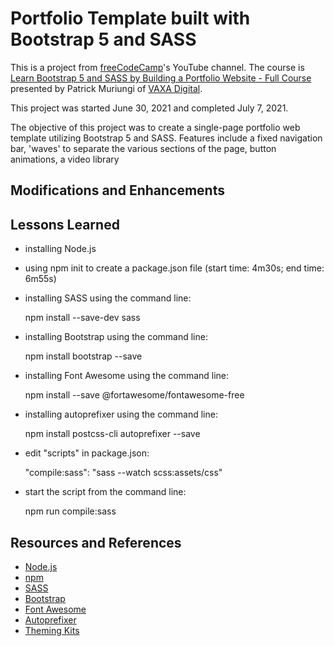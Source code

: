 # Portfolio Template built with Bootstrap 5 and SASS

This is a project from [freeCodeCamp](https://www.freecodecamp.org)'s YouTube channel. The course is [Learn Bootstrap 5 and SASS by Building a Portfolio Website - Full Course](https://www.youtube.com/watch?v=iJKCj8uAHz8) presented by Patrick Muriungi of [VAXA Digital](https://vaxadigital.com/).

This project was started June 30, 2021 and completed July 7, 2021.

The objective of this project was to create a single-page portfolio web template utilizing Bootstrap 5 and SASS. Features include a fixed navigation bar, 'waves' to separate the various sections of the page, button animations, a video library 
## Modifications and Enhancements

## Lessons Learned

* installing Node.js
* using npm init to create a package.json file \(start time: 4m30s; end time: 6m55s\)
* installing SASS using the command line:
    
    npm install --save-dev sass

* installing Bootstrap using the command line:
    
    npm install bootstrap --save

* installing Font Awesome using the command line:

    npm install --save @fortawesome/fontawesome-free

* installing autoprefixer using the command line:

    npm install postcss-cli autoprefixer --save

* edit "scripts" in package.json:

    "compile:sass": "sass --watch scss:assets/css"

* start the script from the command line:

    npm run compile:sass


## Resources and References

* [Node.js](https://nodejs.org/en/)
* [npm](https://www.npmjs.com/)
* [SASS](https://www.npmjs.com/package/sass)
* [Bootstrap](https://getbootstrap.com/)
* [Font Awesome](https://fontawesome.com/)
* [Autoprefixer](https://www.npmjs.com/package/autoprefixer)
* [Theming Kits](https://hackerthemes.com/kit/)